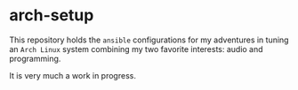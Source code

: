 # arch-setup

This repository holds the `ansible` configurations for my adventures in tuning an `Arch Linux` system combining my two favorite interests: audio and programming.

It is very much a work in progress.
